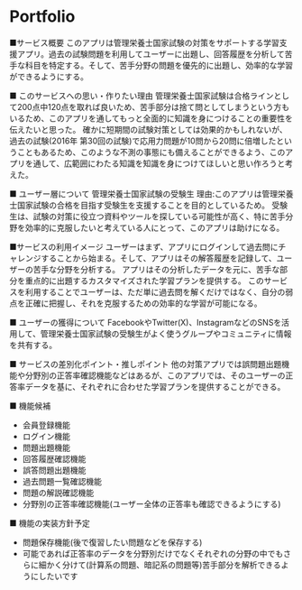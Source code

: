 # Portfolio
■サービス概要
このアプリは管理栄養士国家試験の対策をサポートする学習支援アプリ。過去の試験問題を利用してユーザーに出題し、回答履歴を分析して苦手な科目を特定する。そして、苦手分野の問題を優先的に出題し、効率的な学習ができるようにする。

■ このサービスへの思い・作りたい理由
管理栄養士国家試験は合格ラインとして200点中120点を取れば良いため、苦手部分は捨て問としてしまうという方もいるため、このアプリを通してもっと全面的に知識を身につけることの重要性を伝えたいと思った。
確かに短期間の試験対策としては効果的かもしれないが、過去の試験(2016年 第30回の試験)で応用力問題が10問から20問に倍増したということもあるため、このような不測の事態にも備えることができるよう、このアプリを通して、広範囲にわたる知識を知識を身につけてほしいと思い作ろうと考えた。

■ ユーザー層について
管理栄養士国家試験の受験生
理由:このアプリは管理栄養士国家試験の合格を目指す受験生を支援することを目的としているため。
受験生は、試験の対策に役立つ資料やツールを探している可能性が高く、特に苦手分野を効率的に克服したいと考えている人にとって、このアプリは助けになる。

■サービスの利用イメージ
ユーザーはまず、アプリにログインして過去問にチャレンジすることから始まる。そして、アプリはその解答履歴を記録して、ユーザーの苦手な分野を分析する。
アプリはその分析したデータを元に、苦手な部分を重点的に出題するカスタマイズされた学習プランを提供する。
このサービスを利用することでユーザーは、ただ単に過去問を解くだけではなく、自分の弱点を正確に把握し、それを克服するための効率的な学習が可能になる。

■ ユーザーの獲得について
FacebookやTwitter(X)、InstagramなどのSNSを活用して、管理栄養士国家試験の受験生がよく使うグループやコミュニティに情報を共有する。

■ サービスの差別化ポイント・推しポイント
他の対策アプリでは誤問題出題機能や分野別の正答率確認機能などはあるが、このアプリでは、そのユーザーの正答率データを基に、それぞれに合わせた学習プランを提供することができる。

■ 機能候補
- 会員登録機能
- ログイン機能
- 問題出題機能
- 回答履歴確認機能
- 誤答問題出題機能
- 過去問題一覧確認機能
- 問題の解説確認機能
- 分野別の正答率確認機能(ユーザー全体の正答率も確認できるようにする)

■ 機能の実装方針予定
- 問題保存機能(後で復習したい問題などを保存する)
- 可能であれば正答率のデータを分野別だけでなくそれぞれの分野の中でもさらに細かく分けて(計算系の問題、暗記系の問題等)苦手部分を解析できるようにしたいです
